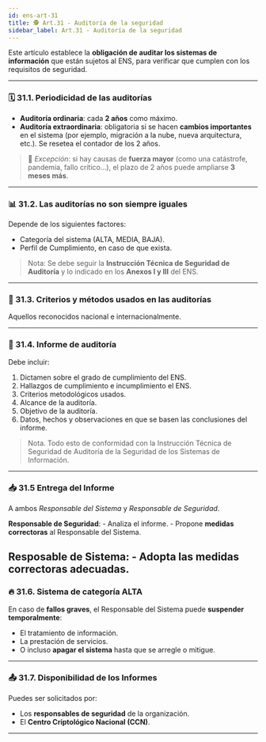 ```yaml
---
id: ens-art-31
title: 🕵️ Art.31 - Auditoría de la seguridad
sidebar_label: Art.31 - Auditoría de la seguridad
---
```


Este artículo establece la **obligación de auditar los sistemas de información** que están sujetos al ENS, para verificar que cumplen con los requisitos de seguridad.

---
### 🗓️ 31.1. Periodicidad de las auditorías

- **Auditoría ordinaria**: cada **2 años** como máximo.
- **Auditoría extraordinaria**: obligatoria si se hacen **cambios importantes** en el sistema (por ejemplo, migración a la nube, nueva arquitectura, etc.). Se resetea el contador de los 2 años.

> 🛑 *Excepción*: si hay causas de **fuerza mayor** (como una catástrofe, pandemia, fallo crítico…), el plazo de 2 años puede ampliarse **3 meses más**.

---

### 📊 31.2. Las auditorías no son siempre iguales

Depende de los siguientes factores:
- Categoría del sistema (ALTA, MEDIA, BAJA).
- Perfil de Cumplimiento, en caso de que exista.

> Nota: Se debe seguir la **Instrucción Técnica de Seguridad de Auditoría** y lo indicado en los **Anexos I y III** del ENS.

---

### 🧰 31.3. Criterios y métodos usados en las auditorías
Aquellos reconocidos nacional e internacionalmente.

---

### 📄 31.4. Informe de auditoría
Debe incluir:
1. Dictamen sobre el grado de cumplimiento del ENS.
2. Hallazgos de cumplimiento e incumplimiento el ENS.
3. Criterios metodológicos usados.
4. Alcance de la auditoría.
5. Objetivo de la auditoría.
6. Datos, hechos y observaciones en que se basen las conclusiones del informe.

> Nota. Todo esto de conformidad con la Instrucción Técnica de  Seguridad de Auditoría de la Seguridad de los Sistemas de Información.
---

### 📥 31.5 Entrega del Informe 

A ambos *Responsable del Sistema* y *Responsable de Seguridad*.

**Responsable de Seguridad**:
    - Analiza el informe.
    - Propone **medidas correctoras** al Responsable del Sistema.

**Resposable de Sistema**:
    - Adopta las medidas correctoras adecuadas. 
---

### 🔥 31.6. Sistema de categoría ALTA
En caso de **fallos graves**, el Responsable del Sistema puede **suspender temporalmente**:
- El tratamiento de información.
- La prestación de servicios.
- O incluso **apagar el sistema** hasta que se arregle o mitigue.
---

### 📤 31.7. Disponibilidad de los Informes
Puedes ser solicitados por:
- Los **responsables de seguridad** de la organización.
- El **Centro Criptológico Nacional (CCN)**.

---
